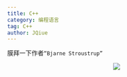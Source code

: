 ```yaml
---
title: C++
category: 编程语言
tag: C++
author: JQiue
---
```


膜拜一下作者`“Bjarne Stroustrup”`

<div align="center"><img src="https://gitee.com/jqiue/img_upload/raw/master/images/cplusplus_author.jpg"/></div>
